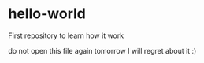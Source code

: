 # hello-world
First repository to learn how it work

do not open this file again
tomorrow I will regret about it :) 
